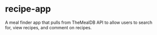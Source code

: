 # recipe-app
A meal finder app that pulls from TheMealDB API to allow users to search for, view recipes, and comment on recipes.
